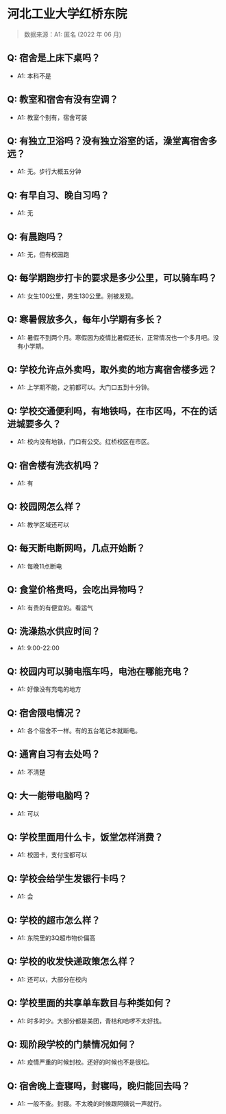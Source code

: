 # 河北工业大学红桥东院

> 数据来源：A1: 匿名 (2022 年 06 月)

## Q: 宿舍是上床下桌吗？

- A1: 本科不是

## Q: 教室和宿舍有没有空调？

- A1: 教室个别有，宿舍可装

## Q: 有独立卫浴吗？没有独立浴室的话，澡堂离宿舍多远？

- A1: 无。步行大概五分钟

## Q: 有早自习、晚自习吗？

- A1: 无

## Q: 有晨跑吗？

- A1: 无，但有校园跑

## Q: 每学期跑步打卡的要求是多少公里，可以骑车吗？

- A1: 女生100公里，男生130公里。别被发现。

## Q: 寒暑假放多久，每年小学期有多长？

- A1: 暑假不到两个月。寒假因为疫情比暑假还长，正常情况也一个多月吧。没有小学期。

## Q: 学校允许点外卖吗，取外卖的地方离宿舍楼多远？

- A1: 上学期不能，之前都可以。大门口五到十分钟。

## Q: 学校交通便利吗，有地铁吗，在市区吗，不在的话进城要多久？

- A1: 校内没有地铁，门口有公交。红桥校区在市区。

## Q: 宿舍楼有洗衣机吗？

- A1: 有

## Q: 校园网怎么样？

- A1: 教学区域还可以

## Q: 每天断电断网吗，几点开始断？

- A1: 每晚11点断电

## Q: 食堂价格贵吗，会吃出异物吗？

- A1: 有贵的有便宜的。看运气

## Q: 洗澡热水供应时间？

- A1: 9:00-22:00

## Q: 校园内可以骑电瓶车吗，电池在哪能充电？

- A1: 好像没有充电的地方

## Q: 宿舍限电情况？

- A1: 各个宿舍不一样。有的五台笔记本就断电。

## Q: 通宵自习有去处吗？

- A1: 不清楚

## Q: 大一能带电脑吗？

- A1: 可以

## Q: 学校里面用什么卡，饭堂怎样消费？

- A1: 校园卡，支付宝都可以

## Q: 学校会给学生发银行卡吗？

- A1: 会

## Q: 学校的超市怎么样？

- A1: 东院里的3Q超市物价偏高

## Q: 学校的收发快递政策怎么样？

- A1: 还可以，大部分在校内

## Q: 学校里面的共享单车数目与种类如何？

- A1: 时多时少。大部分都是美团，青桔和哈啰不太好找。

## Q: 现阶段学校的门禁情况如何？

- A1: 疫情严重的时候封校。还好的时候也不是很松。

## Q: 宿舍晚上查寝吗，封寝吗，晚归能回去吗？

- A1: 一般不查。封寝。不太晚的时候跟阿姨说一声就行。

